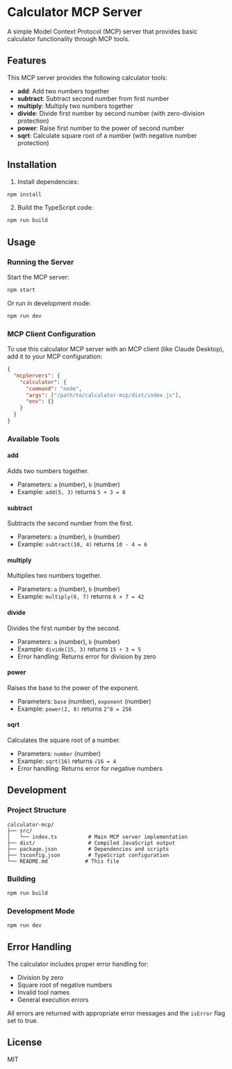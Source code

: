 # Calculator MCP Server

A simple Model Context Protocol (MCP) server that provides basic calculator functionality through MCP tools.

## Features

This MCP server provides the following calculator tools:

- **add**: Add two numbers together
- **subtract**: Subtract second number from first number  
- **multiply**: Multiply two numbers together
- **divide**: Divide first number by second number (with zero-division protection)
- **power**: Raise first number to the power of second number
- **sqrt**: Calculate square root of a number (with negative number protection)

## Installation

1. Install dependencies:
```bash
npm install
```

2. Build the TypeScript code:
```bash
npm run build
```

## Usage

### Running the Server

Start the MCP server:
```bash
npm start
```

Or run in development mode:
```bash
npm run dev
```

### MCP Client Configuration

To use this calculator MCP server with an MCP client (like Claude Desktop), add it to your MCP configuration:

```json
{
  "mcpServers": {
    "calculator": {
      "command": "node",
      "args": ["/path/to/calculator-mcp/dist/index.js"],
      "env": {}
    }
  }
}
```

### Available Tools

#### add
Adds two numbers together.
- Parameters: `a` (number), `b` (number)
- Example: `add(5, 3)` returns `5 + 3 = 8`

#### subtract
Subtracts the second number from the first.
- Parameters: `a` (number), `b` (number)
- Example: `subtract(10, 4)` returns `10 - 4 = 6`

#### multiply
Multiplies two numbers together.
- Parameters: `a` (number), `b` (number)
- Example: `multiply(6, 7)` returns `6 × 7 = 42`

#### divide
Divides the first number by the second.
- Parameters: `a` (number), `b` (number)
- Example: `divide(15, 3)` returns `15 ÷ 3 = 5`
- Error handling: Returns error for division by zero

#### power
Raises the base to the power of the exponent.
- Parameters: `base` (number), `exponent` (number)
- Example: `power(2, 8)` returns `2^8 = 256`

#### sqrt
Calculates the square root of a number.
- Parameters: `number` (number)
- Example: `sqrt(16)` returns `√16 = 4`
- Error handling: Returns error for negative numbers

## Development

### Project Structure

```
calculator-mcp/
├── src/
│   └── index.ts          # Main MCP server implementation
├── dist/                 # Compiled JavaScript output
├── package.json          # Dependencies and scripts
├── tsconfig.json         # TypeScript configuration
└── README.md            # This file
```

### Building

```bash
npm run build
```

### Development Mode

```bash
npm run dev
```

## Error Handling

The calculator includes proper error handling for:
- Division by zero
- Square root of negative numbers
- Invalid tool names
- General execution errors

All errors are returned with appropriate error messages and the `isError` flag set to true.

## License

MIT
